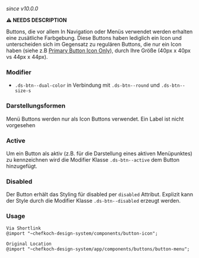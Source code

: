 *since v10.0.0*

__⚠️ NEEDS DESCRIPTION__

Buttons, die vor allem In Navigation oder Menüs verwendet werden erhalten eine zusätliche Farbgebung. Diese Buttons haben lediglich ein Icon und unterscheiden sich im Gegensatz zu regulären Buttons, die nur ein Icon haben (siehe z.B [Primary Button Icon Only](#group-buttons-component-primary)), durch Ihre Größe (40px x 40px vs 44px x 44px).

### Modifier
* `.ds-btn--dual-color` in Verbindung mit `.ds-btn--round`  und `.ds-btn--size-s`

### Darstellungsformen
Menü Buttons werden nur als Icon Buttons verwendet. Ein Label ist nicht vorgesehen

### Active
Um ein Button als aktiv (z.B. für die Darstellung eines aktiven Menüpunktes) zu kennzeichnen wird die Modifier Klasse `.ds-btn--active` dem Button hinzugefügt.
### Disabled
Der Button erhält das Styling für disabled per `disabled` Attribut. Explizit kann der Style durch die Modifier Klasse `.ds-btn--disabled` erzeugt werden.

### Usage  
    
    Via Shortlink 
    @import "~chefkoch-design-system/components/button-icon";
    
    Original Location
    @import "~chefkoch-design-system/app/components/buttons/button-menu";
